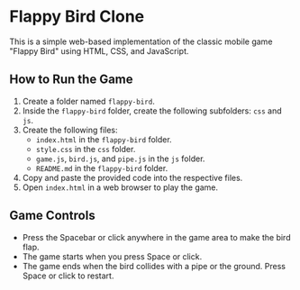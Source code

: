 # Flappy Bird Clone

This is a simple web-based implementation of the classic mobile game "Flappy Bird" using HTML, CSS, and JavaScript.

## How to Run the Game

1. Create a folder named `flappy-bird`.
2. Inside the `flappy-bird` folder, create the following subfolders: `css` and `js`.
3. Create the following files:
   - `index.html` in the `flappy-bird` folder.
   - `style.css` in the `css` folder.
   - `game.js`, `bird.js`, and `pipe.js` in the `js` folder.
   - `README.md` in the `flappy-bird` folder.
4. Copy and paste the provided code into the respective files.
5. Open `index.html` in a web browser to play the game.

## Game Controls

- Press the Spacebar or click anywhere in the game area to make the bird flap.
- The game starts when you press Space or click.
- The game ends when the bird collides with a pipe or the ground. Press Space or click to restart.